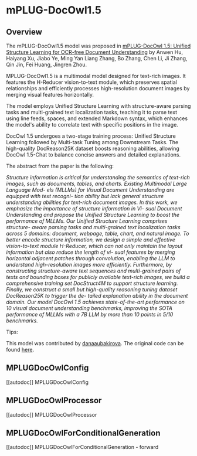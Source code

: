 <!--Copyright 2024 The HuggingFace Team. All rights reserved.

Licensed under the Apache License, Version 2.0 (the "License"); you may not use this file except in compliance with
the License. You may obtain a copy of the License at

http://www.apache.org/licenses/LICENSE-2.0

Unless required by applicable law or agreed to in writing, software distributed under the License is distributed on
an "AS IS" BASIS, WITHOUT WARRANTIES OR CONDITIONS OF ANY KIND, either express or implied. See the License for the
specific language governing permissions and limitations under the License.

⚠️ Note that this file is in Markdown but contain specific syntax for our doc-builder (similar to MDX) that may not be
rendered properly in your Markdown viewer.

-->

# mPLUG-DocOwl1.5

## Overview

The mPLUG-DocOwl1.5 model was proposed in [mPLUG-DocOwl 1.5: Unified Structure Learning for OCR-free Document Understanding](https://arxiv.org/pdf/2403.12895) by Anwen Hu, Haiyang Xu, Jiabo Ye, Ming Yan
Liang Zhang, Bo Zhang, Chen Li, Ji Zhang, Qin Jin, Fei Huang, Jingren Zhou.

MPLUG-DocOwl1.5 is a multimodal model designed for text-rich images. It features the H-Reducer vision-to-text module, which preserves spatial relationships and efficiently processes high-resolution document images by merging visual features horizontally.

The model employs Unified Structure Learning with structure-aware parsing tasks and multi-grained text localization tasks, teaching it to parse text using line feeds, spaces, and extended Markdown syntax, which enhances the model's ability to correlate text with specific positions in the image.

DocOwl 1.5 undergoes a two-stage training process: Unified Structure Learning followed by Multi-task Tuning among Downstream Tasks. The high-quality DocReason25K dataset boosts reasoning abilities, allowing DocOwl 1.5-Chat to balance concise answers and detailed explanations.

The abstract from the paper is the following:

*Structure information is critical for understanding the semantics of text-rich images, such as documents, tables, and charts. Existing Multimodal Large Language Mod- els (MLLMs) for Visual Document Understanding are equipped with text recogni- tion ability but lack general structure understanding abilities for text-rich document images. In this work, we emphasize the importance of structure information in Vi- sual Document Understanding and propose the Unified Structure Learning to boost the performance of MLLMs. Our Unified Structure Learning comprises structure- aware parsing tasks and multi-grained text localization tasks across 5 domains: document, webpage, table, chart, and natural image. To better encode structure information, we design a simple and effective vision-to-text module H-Reducer, which can not only maintain the layout information but also reduce the length of vi- sual features by merging horizontal adjacent patches through convolution, enabling the LLM to understand high-resolution images more efficiently. Furthermore, by constructing structure-aware text sequences and multi-grained pairs of texts and bounding boxes for publicly available text-rich images, we build a comprehensive training set DocStruct4M to support structure learning. Finally, we construct a small but high-quality reasoning tuning dataset DocReason25K to trigger the de- tailed explanation ability in the document domain. Our model DocOwl 1.5 achieves state-of-the-art performance on 10 visual document understanding benchmarks, improving the SOTA performance of MLLMs with a 7B LLM by more than 10 points in 5/10 benchmarks.*

Tips:

<INSERT TIPS ABOUT MODEL HERE>

This model was contributed by [danaaubakirova](https://huggingface.co/danaaubakirova).
The original code can be found [here](https://github.com/X-PLUG/mPLUG-DocOwl/tree/main/DocOwl1.5).


## MPLUGDocOwlConfig

[[autodoc]] MPLUGDocOwlConfig

## MPLUGDocOwlProcessor

[[autodoc]] MPLUGDocOwlProcessor

## MPLUGDocOwlForConditionalGeneration

[[autodoc]] MPLUGDocOwlForConditionalGeneration
    - forward
